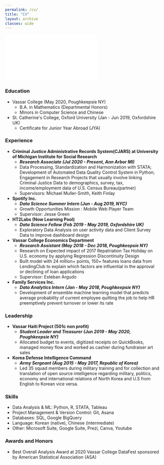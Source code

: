```yaml
---
permalink: /cv/
title: "CV"
layout: archive
classes: wide
---
```


<embed src="/assets/images/CV_for_page.pdf" type="application/pdf">

### Education 
- Vassar College (May 2020, Poughkeepsie NY)
  - B.A. in Mathematics (Departmental Honors)
  - Minors in Computer Science and Chinese
- St. Catherine's College, Oxford University (Jan - Jun 2019, Oxfordshire UK)
  - Certificate for Junior Year Abroad (JYA) 

### Experience
- **Criminal Justice Administrative Records System(CJARS) at University of Michigan Institute for Social Research**
  - ***Research Associate (Jul 2020 - Present, Ann Arbor MI)***
  - Data Processing, Standardization and Harmonization with STATA; Development of Automated Data Quality Control System in Python; Engagement in Research Projects that usually involve linking Criminal Justice Data to demographics, survey, tax, income/employment data of U.S. Census Bureau(partner)   
  - Supervisors: Michael Muller-Smith, Keith Finlay
- **Spotify Inc.**
  - ***Data Science Summer Intern (Jun - Aug 2019, NYC)***
  - Growth Opportunities Mission : Mobile Web Player Team
  - Supervisor: Jesse Green
- **HT2Labs (Now Learning Pool)**
  - ***Data Science Fellow (Feb 2019 - May 2019, Oxfordshire UK)***
  - Exploratory Data Analysis on user activity data and Client Survey Data to improve dashboard design
- **Vassar College Economics Department**
  - ***Research Assistant (May 2018 - Dec 2018, Poughkeepsie NY)***
  - Research on Expected impact of 2017 Repatriation Tax Holiday on U.S. economy by applying Regression Discontinuity Design
  - Built model with 24 million+ points, 150+ features loans data from LendingClub to explain which factors are influential in the approval or declining of loan applications
  - Supervisor: Esteban Argudo
- **Family Services Inc.**
  - ***Data Analytics Intern (Jan - May 2018, Poughkeepsie NY)*** 
  - Development of ensemble machine learning model that predicts average probability of current employee quitting the job to help HR preemptively prevent turnover or lower its rate

### Leadership
- **Vassar Haiti Project (501c non profit)**
  - ***Student Leader and Treasurer (Jun 2019 - May 2020, Poughkeepsie NY)***
  - Allocated budget to events, digitized receipts on QuickBooks, managed money flow and worked as cashier during fundraiser art sales
- **Korea Defense Intelligence Command**
  - ***Army Sergeant (Aug 2015 - May 2017, Republic of Korea)***
  - Led 35 squad members during military training and for collection and translation of open source intelligence regarding military, politics, economy and international relations of North Korea and U.S from English to Korean vice versa. 

### Skills
- Data Analysis & ML: Python, R, STATA, Tableau                
- Project Management & Version Control: Git, Asana
- Databases: SQL, Google BigQuery                		   
- Language: Korean (native), Chinese (intermediate) 	           
- Other: Microsoft Suite, Google Suite, Prezi, Canva, Youtube

### Awards and Honors
- Best Overall Analysis Award at 2020 Vassar College DataFest sponsored by American Statistical Association (ASA)

